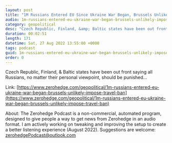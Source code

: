 ```yaml
---
layout: post
title: "1M Russians Entered EU Since Ukraine War Began, Brussels Unlikely To Impose Travel Ban"
audio: 1m-russians-entered-eu-ukraine-war-began-brussels-unlikely-impose-travel-ban-0
category: geopolitical
desc: "Czech Republic, Finland, &amp; Baltic states have been out front saying all Russians, no matter their personal viewpoint, should be punished..."
duration: 00:02:51
length: 171
datetime: Sat, 27 Aug 2022 13:55:00 +0000
tags: podcast
guid: 1m-russians-entered-eu-ukraine-war-began-brussels-unlikely-impose-travel-ban-0
order: 0
---
```

Czech Republic, Finland, &amp; Baltic states have been out front saying all Russians, no matter their personal viewpoint, should be punished...

Link: [https://www.zerohedge.com/geopolitical/1m-russians-entered-eu-ukraine-war-began-brussels-unlikely-impose-travel-ban](https://www.zerohedge.com/geopolitical/1m-russians-entered-eu-ukraine-war-began-brussels-unlikely-impose-travel-ban)

About: The Zerohedge Podcast is a non-commercial, automated program, designed to give people a way to get news from Zerohedge in an audio format.  I am actively working on tweaking and improving the setup to create a better listening experience (August 2022).  Suggestions are welcome: [zerohedgePodcast@outlook.com](mailto:zerohedgePodcast@outlook.com)